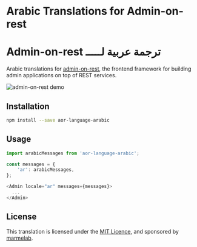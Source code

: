 # Arabic Translations for Admin-on-rest
# Admin-on-rest ترجمة عربية لـــــ

Arabic translations for [admin-on-rest](http://aymendhaya.com/aor-language-arabic.gif), the frontend framework for building admin applications on top of REST services.

![admin-on-rest demo](http://static.marmelab.com/admin-on-rest.gif)

## Installation

```sh
npm install --save aor-language-arabic
```

## Usage

```js
import arabicMessages from 'aor-language-arabic';

const messages = {
    'ar': arabicMessages,
};

<Admin locale="ar" messages={messages}>
  ...
</Admin>
```

## License

This translation is licensed under the [MIT Licence](LICENSE), and sponsored by [marmelab](http://marmelab.com).

